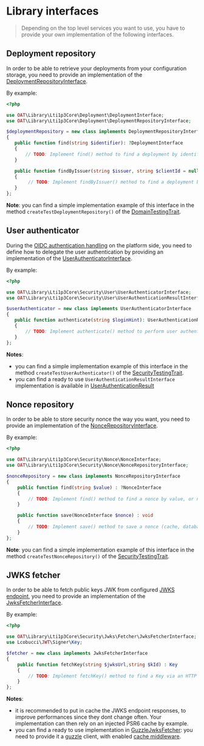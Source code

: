 # Library interfaces

> Depending on the top level services you want to use, you have to provide your own implementation of the following interfaces.

## Deployment repository

In order to be able to retrieve your deployments from your configuration storage, you need to provide an implementation of the [DeploymentRepositoryInterface](../../src/Deployment/DeploymentRepositoryInterface.php).

By example:
```php
<?php

use OAT\Library\Lti1p3Core\Deployment\DeploymentInterface;
use OAT\Library\Lti1p3Core\Deployment\DeploymentRepositoryInterface;

$deploymentRepository = new class implements DeploymentRepositoryInterface
{
   public function find(string $identifier): ?DeploymentInterface
   {
       // TODO: Implement find() method to find a deployment by identifier, or null if not found.
   }

   public function findByIssuer(string $issuer, string $clientId = null): ?DeploymentInterface
   {
        // TODO: Implement findByIssuer() method to find a deployment by issuer, and client id if provided.
   }
};
```
**Note**: you can find a simple implementation example of this interface in the method `createTestDeploymentRepository()` of the [DomainTestingTrait](../../tests/Traits/DomainTestingTrait.php).

## User authenticator

During the [OIDC authentication handling](https://www.imsglobal.org/spec/security/v1p0#step-3-authentication-response) on the platform side, you need to define how to delegate the user authentication by providing an implementation of the [UserAuthenticatorInterface](../../src/Security/User/UserAuthenticatorInterface.php).

By example:
```php
<?php

use OAT\Library\Lti1p3Core\Security\User\UserAuthenticatorInterface;
use OAT\Library\Lti1p3Core\Security\User\UserAuthenticationResultInterface;

$userAuthenticator = new class implements UserAuthenticatorInterface
{
   public function authenticate(string $loginHint): UserAuthenticationResultInterface
   {
       // TODO: Implement authenticate() method to perform user authentication (ex: session, LDAP, etc)
   }
};
```
**Notes**:
- you can find a simple implementation example of this interface in the method `createTestUserAuthenticator()` of the [SecurityTestingTrait](../../tests/Traits/SecurityTestingTrait.php).
- you can find a ready to use `UserAuthenticationResultInterface` implementation is available in [UserAuthenticationResult](../../src/Security/User/UserAuthenticationResult.php)

## Nonce repository

In order to be able to store security nonce the way you want, you need to provide an implementation of the [NonceRepositoryInterface](../../src/Security/Nonce/NonceRepositoryInterface.php).

By example:
```php
<?php

use OAT\Library\Lti1p3Core\Security\Nonce\NonceInterface;
use OAT\Library\Lti1p3Core\Security\Nonce\NonceRepositoryInterface;

$nonceRepository = new class implements NonceRepositoryInterface
{
    public function find(string $value) : ?NonceInterface
    {
        // TODO: Implement find() method to find a nonce by value, or null if not found.
    }

    public function save(NonceInterface $nonce) : void
    {
        // TODO: Implement save() method to save a nonce (cache, database, etc)
    }
};
```
**Note**: you can find a simple implementation example of this interface in the method `createTestNonceRepository()` of the [SecurityTestingTrait](../../tests/Traits/SecurityTestingTrait.php).

## JWKS fetcher

In order to be able to fetch public keys JWK from configured [JWKS endpoint](https://auth0.com/docs/tokens/concepts/jwks), you need to provide an implementation of the [JwksFetcherInterface](../../src/Security/Jwks/Fetcher/JwksFetcherInterface.php).

By example:
```php
<?php

use OAT\Library\Lti1p3Core\Security\Jwks\Fetcher\JwksFetcherInterface;
use Lcobucci\JWT\Signer\Key;

$fetcher = new class implements JwksFetcherInterface
{
    public function fetchKey(string $jwksUrl,string $kId) : Key
    {
        // TODO: Implement fetchKey() method to find a Key via an HTTP call to the $jwksUrl, for the kid $kId.
    }
};
```
**Notes**:
- it is recommended to put in cache the JWKS endpoint responses, to improve performances since they dont change often. Your implementation can then rely on an injected PSR6 cache by example.
- you can find a ready to use implementation in [GuzzleJwksFetcher](../../src/Security/Jwks/Fetcher/GuzzleJwksFetcher.php): you need to provide it a [guzzle](http://docs.guzzlephp.org/en/stable/) client, with enabled [cache middleware](https://github.com/Kevinrob/guzzle-cache-middleware).